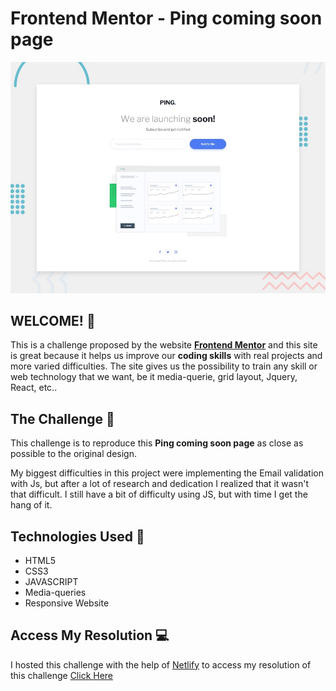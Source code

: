 # Frontend Mentor - Ping coming soon page

![Design preview for the Ping coming soon page coding challenge](./design/desktop-preview.jpg)

## WELCOME! 👋

This is a challenge proposed by the website **[Frontend Mentor](https://www.frontendmentor.io)** and this site is great because it helps us improve our **coding skills** with real projects and more varied difficulties. The site gives us the possibility to train any skill or web technology that we want, be it media-querie, grid layout, Jquery, React, etc..

## The Challenge 🎯

This challenge is to reproduce this **Ping coming soon page** as close as possible to the original design.

My biggest difficulties in this project were implementing the Email validation with Js, but after a lot of research and dedication I realized that it wasn't that difficult. I still have a bit of difficulty using JS, but with time I get the hang of it.

## Technologies Used 🧩

* HTML5
* CSS3
* JAVASCRIPT
* Media-queries
* Responsive Website

## Access My Resolution 💻

  I hosted this challenge with the help of [Netlify](https://www.netlify.com/) to access my resolution of this challenge [Click Here](https://ping-comin-soon-page.netlify.app/index.html)
